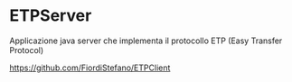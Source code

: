 # ETPServer
Applicazione java server che implementa il protocollo ETP (Easy Transfer Protocol)

https://github.com/FiordiStefano/ETPClient


